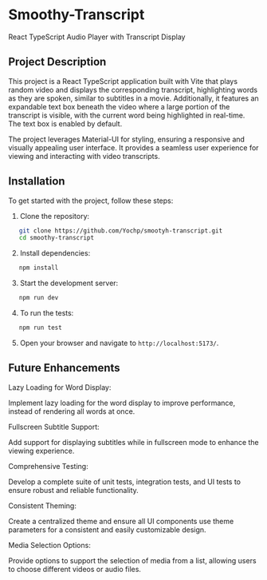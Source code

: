 # Smoothy-Transcript

React TypeScript Audio Player with Transcript Display

## Project Description

This project is a React TypeScript application built with Vite that plays random video and displays the corresponding transcript, highlighting words as they are spoken, similar to subtitles in a movie. Additionally, it features an expandable text box beneath the video where a large portion of the transcript is visible, with the current word being highlighted in real-time. The text box is enabled by default.

The project leverages Material-UI for styling, ensuring a responsive and visually appealing user interface. It provides a seamless user experience for viewing and interacting with video transcripts.

## Installation

To get started with the project, follow these steps:

1. Clone the repository:

```bash
   git clone https://github.com/Yochp/smootyh-transcript.git
   cd smoothy-transcript
```

2. Install dependencies:

```bash
   npm install
```

3. Start the development server:

```bash
   npm run dev
```

4. To run the tests:

```bash
   npm run test
```

5. Open your browser and navigate to `http://localhost:5173/`.

## Future Enhancements

Lazy Loading for Word Display:

Implement lazy loading for the word display to improve performance, instead of rendering all words at once.

Fullscreen Subtitle Support:

Add support for displaying subtitles while in fullscreen mode to enhance the viewing experience.

Comprehensive Testing:

Develop a complete suite of unit tests, integration tests, and UI tests to ensure robust and reliable functionality.

Consistent Theming:

Create a centralized theme and ensure all UI components use theme parameters for a consistent and easily customizable design.

Media Selection Options:

Provide options to support the selection of media from a list, allowing users to choose different videos or audio files.
